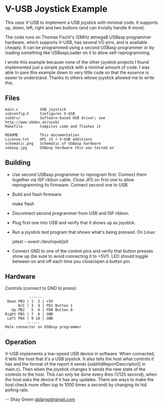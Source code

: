 V-USB Joystick Example
======================
This uses V-USB to implement a USB joystick with minimal code. It supports up, down, left, right and two buttons (and can trivially handle 6 more).

The code runs on Thomas Fischl's 12MHz atmega8 USBasp programmer hardware, which supports V-USB, has several I/O pins, and is available cheaply. It can be programmed using a second USBasp programmer or by loading something like USBaspLoader on it to allow self-reprogramming.

I wrote this example because none of the other joystick projects I found implemented just a simple joystick with a minimal amount of code. I was able to pare this example down to very little code so that the essence is easier to understand. Thanks to others whose joystick allowed me to write this.


Files
-----
	main.c          USB joystick
	usbconfig.h     Configures V-USB
	usbdrv/         Software-based USB driver; see http://www.obdev.at/vusb/
	Makefile        Compiles code and flashes it

	README          This documentation
	License.txt     GPL v2 + V-USB additions
	schematic.png   Schematic of USBasp hardware
	usbasp.jpg      USBasp hardware this was tested on


Building
--------
* Use second USBasp programmer to reprogram first. Connect them together via ISP ribbon cable. Close JP2 on first one to allow reprogramming its firmware. Connect second one to USB.

* Build and flash firmware:

	make flash

* Disconnect second programmer from USB and ISP ribbon.

* Plug first one into USB and verify that it shows up as joystick.

* Run a joystick test program that shows what's being pressed. On Linux:

	jstest --event /dev/input/js0

* Connect GND to one of the control pins and verify that button presses show up (be sure to avoid connecting it to +5V!). LED should toggle between on and off each time you close/open a button pin.


Hardware
--------
Controls (connect to GND to press):

		       ------
	 Down PB3 | 1  2 | +5V
		  N/C | 3  4 | PD1 Button 1
	   Up PB2   5  6 | PD0 Button 0
	Right PB5 | 7  8 | GND
	 Left PB4 | 9 10 | GND
		      ------
	Male connector on USBasp programmer


Operation
---------
V-USB implements a low-speed USB device in software. When connected, it tells the host that it's a USB joystick. It also tells the host what controls it has and the format of the report it sends (usbHidReportDescriptor[] in main.c). Then when the joystick changes it sends the new state of the controls to the host. This can only be done every 8ms (1/125 second), when the host asks the device if it has any updates. There are ways to make the host check more often (up to 1000 times a second) by changing its hid polling rate.

-- 
Shay Green <gblargg@gmail.com>
